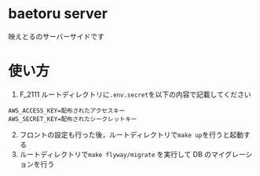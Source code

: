 # baetoru server

映えとるのサーバーサイドです

# 使い方

1. F_2111 ルートディレクトリに`.env.secret`を以下の内容で記載してください

```.env.secret
AWS_ACCESS_KEY=配布されたアクセスキー
AWS_SECRET_KEY=配布されたシークレットキー
```

2. フロントの設定も行った後，ルートディレクトリで`make up`を行うと起動する
3. ルートディレクトリで`make flyway/migrate` を実行して DB のマイグレーションを行う
